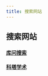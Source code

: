 ```yaml
---
title: 搜索网站
---
```


## 搜索网站

#### [库问搜索](http://www.koovin.com/)

#### [科塔学术](https://site.sciping.com/)